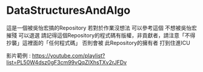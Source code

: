 # DataStructuresAndAlgo
這是一個被吳怡宏搞的Repository
若對於作業沒想法 可以參考這個
不想被吳怡宏摧殘 可以退選
請記得這個Repository的程式碼有版權，非貢獻者，請注意「不得抄襲」這裡面的「任何程式碼」
否則會被 此Repository的擁有者 打到住進ICU

影片範例 : https://youtube.com/playlist?list=PL50W4dsz0gF3cm99vQqZIXhsTXv2rJFDv